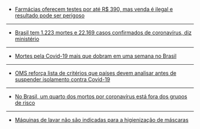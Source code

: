 - [Farmácias oferecem testes por até R$ 390, mas venda é ilegal e resultado pode ser perigoso](https://oglobo.globo.com/sociedade/farmacias-oferecem-testes-por-ate-390-mas-venda-ilegal-resultado-pode-ser-perigoso-24367476)

<hr>

- [Brasil tem 1.223 mortes e 22.169 casos confirmados de coronavírus, diz ministério](https://g1.globo.com/bemestar/coronavirus/noticia/2020/04/12/brasil-tem-1223-mortes-e-22169-casos-confirmados-de-coronavirus-diz-ministerio.ghtml)

<hr>

- [Mortes pela Covid-19 mais que dobram em uma semana no Brasil](https://www.youtube.com/watch?v=zFSvIVHfOx8)

<hr>

- [OMS reforça lista de critérios que países devem analisar antes de suspender isolamento contra Covid-19](https://g1.globo.com/bemestar/coronavirus/noticia/2020/04/13/oms-anuncia-criterios-para-paises-considerando-acabar-com-isolamento.ghtml)

<hr>

- [No Brasil, um quarto dos mortos por coronavírus está fora dos grupos de risco](https://oglobo.globo.com/sociedade/coronavirus/no-brasil-um-quarto-dos-mortos-por-coronavirus-esta-fora-dos-grupos-de-risco-1-24367017)

<hr>

- [Máquinas de lavar não são indicadas para a higienização de máscaras](https://g1.globo.com/bemestar/coronavirus/podcast/novo-coronavirus-perguntas-e-respostas/noticia/2020/04/10/maquinas-de-lavar-nao-sao-indicadas-para-a-higienizacao-de-mascaras.ghtml)
